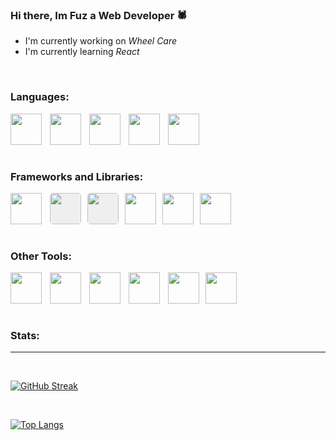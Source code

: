 ### Hi there, Im Fuz a Web Developer 🕷 

- I'm currently working on *Wheel Care*
- I'm currently learning *React*


</br>



### Languages:

<img align="left" width="50px" style="padding-right:10px" src="https://cdn.jsdelivr.net/gh/devicons/devicon@latest/icons/html5/html5-original.svg" />

<img align="left" width="50px" style="padding-right:10px" src="https://cdn.jsdelivr.net/gh/devicons/devicon@latest/icons/css3/css3-original.svg" />

<img align="left" width="50px" style="padding-right:10px" src="https://cdn.jsdelivr.net/gh/devicons/devicon@latest/icons/javascript/javascript-original.svg" />

<img align="left" width="50px" style="padding-right:10px" src="https://upload.wikimedia.org/wikipedia/commons/thumb/c/c3/Python-logo-notext.svg/1869px-Python-logo-notext.svg.png" />

<img align="left" width="50px" style="padding-right:10px" src="https://cdn.jsdelivr.net/gh/devicons/devicon@latest/icons/c/c-original.svg" />

<br/>
<br/>
<br/>
<br/>

### Frameworks and Libraries:

<img align="left" width="50px" style="padding-right:10px" src="https://cdn.jsdelivr.net/gh/devicons/devicon@latest/icons/react/react-original.svg" />

<img align="left" width="50px" style="margin-right:10px;background-color:#eeee;
border-radius:5px;" src="https://cdn.jsdelivr.net/gh/devicons/devicon@latest/icons/flask/flask-original.svg" />
<img align="left" width="50px" style="margin-right:10px;background-color:#eeee;
border-radius:5px;" src="https://cdn.jsdelivr.net/gh/devicons/devicon@latest/icons/tailwindcss/tailwindcss-original.svg" />


<img align="left" width="50px" style="margin-right:10px" src="https://cdn.jsdelivr.net/gh/devicons/devicon@latest/icons/sass/sass-original.svg" />


<img align="left" width="50px" style="margin-right:10px" src="https://cdn.jsdelivr.net/gh/devicons/devicon@latest/icons/jest/jest-plain.svg" />

<img align="left" width="50px" style="margin-right:10px" src="https://cdn.jsdelivr.net/gh/devicons/devicon@latest/icons/sqlite/sqlite-original.svg" />

<br/>
<br/>
<br/>
<br/>


### Other Tools:


<img align="left" width="50px" style="padding-right:10px" src="https://cdn.jsdelivr.net/gh/devicons/devicon@latest/icons/git/git-original.svg" />

<img align="left" width="50px" style="padding-right:10px" src="https://cdn.jsdelivr.net/gh/devicons/devicon@latest/icons/vitejs/vitejs-original.svg" />


<img align="left" width="50px" style="padding-right:10px" src="https://cdn.jsdelivr.net/gh/devicons/devicon@latest/icons/webpack/webpack-original.svg" />

<img align="left" width="50px" style="padding-right:10px" src="https://cdn.jsdelivr.net/gh/devicons/devicon@latest/icons/figma/figma-original.svg" />


<img align="left" width="50px" style="margin-right:10px" src="https://cdn.jsdelivr.net/gh/devicons/devicon@latest/icons/npm/npm-original-wordmark.svg" />

<img align="left" width="50px" style="padding-right:10px" src="https://cdn.jsdelivr.net/gh/devicons/devicon@latest/icons/vim/vim-original.svg" />

<br/>
<br/>
<br/>
<br/>

### Stats:
---
<br/>

[![GitHub Streak](https://streak-stats.demolab.com/?user=Fuz7&theme=great-gatsby&fire=FF0000&currStreakNum=FF0000)](https://git.io/streak-stats)


<br/>

[![Top Langs](https://github-readme-stats.vercel.app/api/top-langs/?username=Fuz7&layout=compact)](https://github.com/anuraghazra/github-readme-stats)

<!--
**Fuz7/Fuz7** is a ✨ _special_ ✨ repository because its `README.md` (this file) appears on your GitHub profile.

Here are some ideas to get you started:

- 🔭 I’m currently working on ...
- 🌱 I’m currently learning ...
- 👯 I’m looking to collaborate on ...
- 🤔 I’m looking for help with ...
- 💬 Ask me about ...
- 📫 How to reach me: ...
- 😄 Pronouns: ...
- ⚡ Fun fact: ...
-->

